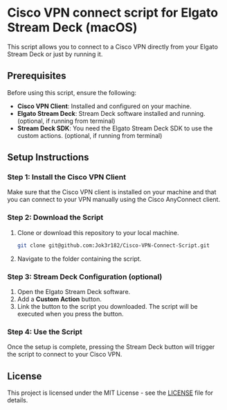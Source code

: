 # Cisco VPN connect script for Elgato Stream Deck (macOS)

This script allows you to connect to a Cisco VPN directly from your Elgato Stream Deck or just by running it.
  
## Prerequisites

Before using this script, ensure the following:

- **Cisco VPN Client**: Installed and configured on your machine.
- **Elgato Stream Deck**: Stream Deck software installed and running. (optional, if running from terminal)
- **Stream Deck SDK**: You need the Elgato Stream Deck SDK to use the custom actions. (optional, if running from terminal)

## Setup Instructions

### Step 1: Install the Cisco VPN Client

Make sure that the Cisco VPN client is installed on your machine and that you can connect to your VPN manually using the Cisco AnyConnect client.

### Step 2: Download the Script

1. Clone or download this repository to your local machine.
   
   ```bash
   git clone git@github.com:Jok3r182/Cisco-VPN-Connect-Script.git
   ```

2. Navigate to the folder containing the script.

### Step 3: Stream Deck Configuration (optional)

1. Open the Elgato Stream Deck software.
2. Add a **Custom Action** button.
3. Link the button to the script you downloaded. The script will be executed when you press the button.

### Step 4: Use the Script

Once the setup is complete, pressing the Stream Deck button will trigger the script to connect to your Cisco VPN.

## License

This project is licensed under the MIT License - see the [LICENSE](LICENSE) file for details.
